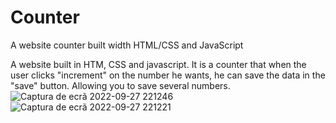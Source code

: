 # Counter
A website counter built width HTML/CSS and JavaScript

A website built in HTM, CSS and javascript. It is a counter that when the user clicks "increment" on the number he wants, he can save the data in the "save" button. 
Allowing you to save several numbers.
![Captura de ecrã 2022-09-27 221246](https://user-images.githubusercontent.com/63007843/192636555-7a14b5b5-9374-44e1-9f11-1ee8032bb387.png)
![Captura de ecrã 2022-09-27 221221](https://user-images.githubusercontent.com/63007843/192636559-1aee1b21-fd83-4fdd-8bca-75999b975370.png)
